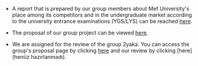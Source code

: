 
+ A report that is prepared by our group members about Mef University's place among its competitors and in the undergraduate market according to the university entrance examinations (YGS/LYS) can be reached [here](hw3.html).

+ The proposal of our group project can be viewed [here](project_proposal.html).

+ We are assigned for the review of the group 2yaka. You can access the group's proposal page by clicking [here](https://mef-bda503.github.io/gpj-2yaka/Group_Project2Yaka.html) and our review by clicking [here](henüz hazırlanmadı).

